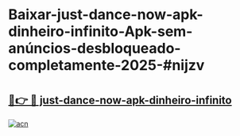 # Baixar-just-dance-now-apk-dinheiro-infinito-Apk-sem-anúncios-desbloqueado-completamente-2025-#nijzv

# <h2><a href="https://ainizakaria.my?title=just-dance-now-apk-dinheiro-infinito&ref=24M">🔗👉 🔴 just-dance-now-apk-dinheiro-infinito</a></h2>

[![acn](https://github.com/user-attachments/assets/0f9c940e-d8b0-45ae-aac7-cd30a18b3e1c)](https://ainizakaria.my?title=just-dance-now-apk-dinheiro-infinito&ref=24M)

